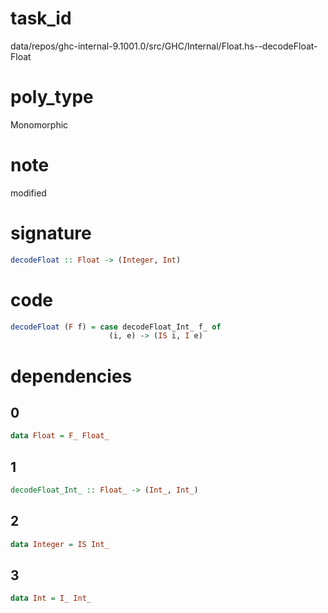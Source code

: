 
# task_id
data/repos/ghc-internal-9.1001.0/src/GHC/Internal/Float.hs--decodeFloat-Float

# poly_type
Monomorphic

# note
modified

# signature
```haskell
decodeFloat :: Float -> (Integer, Int)
```   

# code
```haskell
decodeFloat (F f) = case decodeFloat_Int_ f_ of
                      (i, e) -> (IS i, I e)
```

# dependencies
## 0
```haskell
data Float = F_ Float_
```
## 1
```haskell
decodeFloat_Int_ :: Float_ -> (Int_, Int_)
```
## 2
```haskell
data Integer = IS Int_
```
## 3
```haskell
data Int = I_ Int_
```